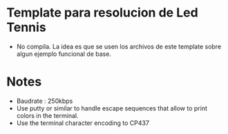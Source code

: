 # Template para resolucion de Led Tennis

* No compila. La idea es que se usen los archivos de este template sobre algun ejemplo funcional de base.

# Notes

* Baudrate : 250kbps
* Use putty or similar to handle escape sequences that allow to print colors in the terminal.
* Use the terminal character encoding to CP437


